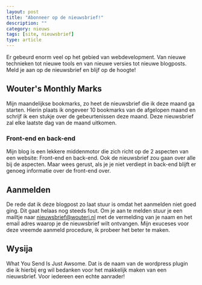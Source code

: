 ```yaml
---
layout: post
title: "Abonneer op de nieuwsbrief!"
description: ""
category: nieuws
tags: [site, nieuwsbrief]
type: article
---
```

Er gebeurd enorm veel op het gebied van webdevelopment. Van nieuwe technieken
tot nieuwe tools en van nieuwe versies tot nieuwe blogposts. Meld je aan op de
nieuwsbrief en blijf op de hoogte!

<!--more-->

## Wouter's Monthly Marks

Mijn maandelijkse bookmarks, zo heet de nieuwsbrief die ik deze maand ga
starten. Hierin plaats ik ongeveer 10 bookmarks van de afgelopen maand en
schrijf ik een stukje over de gebeurtenissen deze maand. Deze nieuwsbrief zal
elke laatste dag van de maand uitkomen.

### Front-end en back-end

Mijn blog is een lekkere middenmotor die zich richt op de 2 aspecten van een
website: Front-end en back-end. Ook de nieuwsbrief zou gaan over alle bij de
aspecten. Maar wees gerust, als je je niet verdiept in back-end blijft er
genoeg informatie over de front-end over.

## Aanmelden

De rede dat ik deze blogpost zo laat stuur is omdat het aanmelden niet goed
ging. Dit gaat helaas nog steeds fout. Om je aan te melden stuur je een mailtje
naar nieuwsbrief@wouterj.nl met de vermelding van je naam en het email adres
waarop je de nieuwsbrief wilt ontvangen. Mijn exuceses voor deze vreemde
aanmeld procedure, ik probeer het beter te maken.

## Wysija

What You Send Is Just Awsome. Dat is de naam van de wordpress plugin die ik
hierbij erg wil bedanken voor het makkelijk maken van een nieuwsbrief. Voor
iedereen een echte aanrader!
